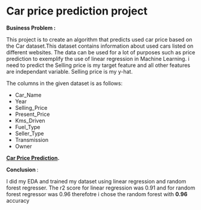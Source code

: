 # Car price prediction project

<b> Business Problem : </b>

This project is to create an algorithm that predicts used car price based on the Car dataset.This dataset contains information about used cars listed on different websites. The data can be used for a lot of purposes such as price prediction to exemplify the use of linear regression in Machine Learning. i need to predict the Selling price is my target feature and all other features are independant variable. Selling price is my y-hat.

The columns in the given dataset is as follows:
* Car_Name
* Year
* Selling_Price
* Present_Price
* Kms_Driven
* Fuel_Type
* Seller_Type
* Transmission
* Owner

**[Car Price Prediction](https://github.com/BlessingNehohwa/car-price-prediction-project/blob/main/Car%20Price%20Prediction%20Analysis.ipynb
).**

<b> Conclusion </b>:

I did my EDA and trained my dataset using linear regression and random forest regresser. The r2 score 
for linear regression was 0.91 and for random forest regressor was 0.96 therefotre i chose the random forest with <b> 0.96 </b> accuracy 
